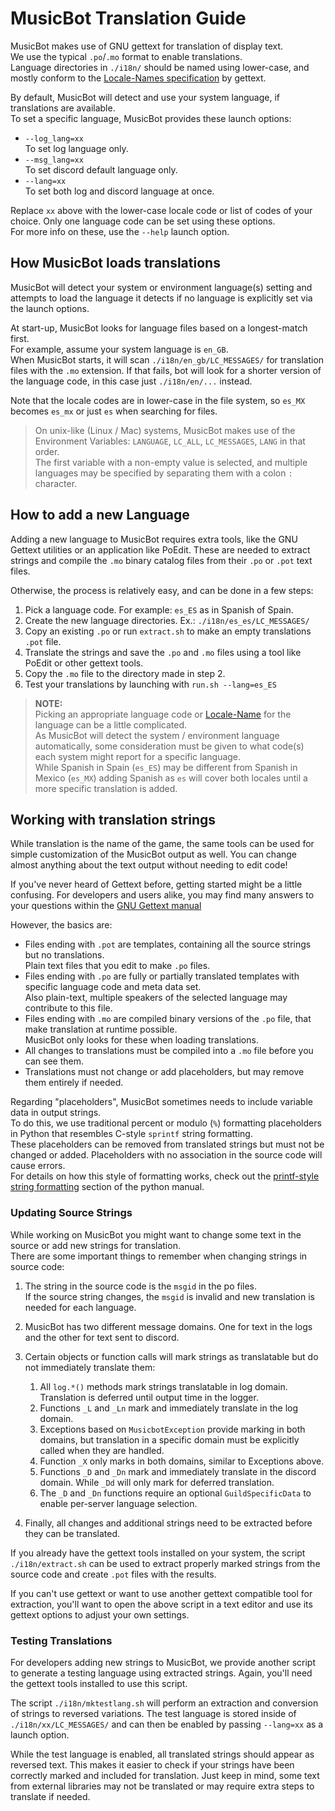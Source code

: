 # MusicBot Translation Guide  

MusicBot makes use of GNU gettext for translation of display text.  
We use the typical `.po`/`.mo` format to enable translations.  
Language directories in `./i18n/` should be named using lower-case, and mostly conform to the [Locale-Names specification](https://www.gnu.org/savannah-checkouts/gnu/gettext/manual/html_node/Locale-Names.html) by gettext.  

By default, MusicBot will detect and use your system language, if translations are available.  
To set a specific language, MusicBot provides these launch options:  

- `--log_lang=xx`  
  To set log language only.  
- `--msg_lang=xx`  
  To set discord default language only.  
- `--lang=xx`  
  To set both log and discord language at once.  

Replace `xx` above with the lower-case locale code or list of codes of your choice. Only one language code can be set using these options.  
For more info on these, use the `--help` launch option.

## How MusicBot loads translations  

MusicBot will detect your system or environment language(s) setting and attempts to load the language it detects if no language is explicitly set via the launch options.  

At start-up, MusicBot looks for language files based on a longest-match first.  
For example, assume your system language is `en_GB`.  
When MusicBot starts, it will scan `./i18n/en_gb/LC_MESSAGES/` for translation files with the `.mo` extension. If that fails, bot will look for a shorter version of the language code, in this case just `./i18n/en/...` instead.  

Note that the locale codes are in lower-case in the file system, so `es_MX` becomes `es_mx` or just `es` when searching for files.

> On unix-like (Linux / Mac) systems, MusicBot makes use of the Environment Variables: `LANGUAGE`, `LC_ALL`, `LC_MESSAGES`, `LANG` in that order.  
The first variable with a non-empty value is selected, and multiple languages may be specified by separating them with a colon `:` character.

## How to add a new Language  

Adding a new language to MusicBot requires extra tools, like the GNU Gettext utilities or an application like PoEdit. These are needed to extract strings and compile the `.mo` binary catalog files from their `.po` or `.pot` text files.  

Otherwise, the process is relatively easy, and can be done in a few steps:  

1. Pick a language code. For example: `es_ES` as in Spanish of Spain.  
2. Create the new language directories. Ex.: `./i18n/es_es/LC_MESSAGES/`  
3. Copy an existing `.po` or run `extract.sh` to make an empty translations `.pot` file.  
4. Translate the strings and save the `.po` and `.mo` files using a tool like PoEdit or other gettext tools.
5. Copy the `.mo` file to the directory made in step 2.
6. Test your translations by launching with `run.sh --lang=es_ES`  

>**NOTE:**   
Picking an appropriate language code or [Locale-Name](https://www.gnu.org/savannah-checkouts/gnu/gettext/manual/html_node/Locale-Names.html) for the language can be a little complicated.  
As MusicBot will detect the system / environment language automatically, some consideration must be given to what code(s) each system might report for a specific language.  
While Spanish in Spain (`es_ES`) may be different from Spanish in Mexico (`es_MX`) adding Spanish as `es` will cover both locales until a more specific translation is added.  

## Working with translation strings  

While translation is the name of the game, the same tools can be used for simple customization of the MusicBot output as well.  You can change almost anything about the text output without needing to edit code!

If you've never heard of Gettext before, getting started might be a little confusing.  For developers and users alike, you may find many answers to your questions within the [GNU Gettext manual](https://www.gnu.org/software/gettext/manual/index.html)  

However, the basics are:

- Files ending with `.pot` are templates, containing all the source strings but no translations.  
  Plain text files that you edit to make `.po` files.
- Files ending with `.po` are fully or partially translated templates with specific language code and meta data set.  
  Also plain-text, multiple speakers of the selected language may contribute to this file.
- Files ending with `.mo` are compiled binary versions of the `.po` file, that make translation at runtime possible.  
  MusicBot only looks for these when loading translations.
- All changes to translations must be compiled into a `.mo` file before you can see them.
- Translations must not change or add placeholders, but may remove them entirely if needed.

Regarding "placeholders", MusicBot sometimes needs to include variable data in output strings.  
To do this, we use traditional percent or modulo (`%`) formatting placeholders in Python that resembles C-style `sprintf` string formatting.  
These placeholders can be removed from translated strings but must not be changed or added.  Placeholders with no association in the source code will cause errors.  
For details on how this style of formatting works, check out the [printf-style string formatting](https://docs.python.org/3.10/library/stdtypes.html#printf-style-string-formatting) section of the python manual.

### Updating Source Strings

While working on MusicBot you might want to change some text in the source or add new strings for translation.  
There are some important things to remember when changing strings in source code:  

1. The string in the source code is the `msgid` in the po files.  
  If the source string changes, the `msgid` is invalid and new translation is needed for each language.

2. MusicBot has two different message domains. One for text in the logs and the other for text sent to discord.

3. Certain objects or function calls will mark strings as translatable but do not immediately translate them:  

   1. All `log.*()` methods mark strings translatable in log domain.  
      Translation is deferred until output time in the logger.
   2. Functions `_L` and `_Ln` mark and immediately translate in the log domain.
   3. Exceptions based on `MusicbotException` provide marking in both domains, but translation in a specific domain must be explicitly called when they are handled.  
   4. Function `_X` only marks in both domains, similar to Exceptions above.
   5. Functions `_D` and `_Dn` mark and immediately translate in the discord domain. While `_Dd` will only mark for deferred translation.
   6. The `_D` and `_Dn` functions require an optional `GuildSpecificData` to enable per-server language selection.

4. Finally, all changes and additional strings need to be extracted before they can be translated.  


If you already have the gettext tools installed on your system, the script `./i18n/extract.sh` can be used to extract properly marked strings from the source code and create `.pot` files with the results.  

If you can't use gettext or want to use another gettext compatible tool for extraction, you'll want to open the above script in a text editor and use its gettext options to adjust your own settings.

### Testing Translations
For developers adding new strings to MusicBot, we provide another script to generate a testing language using extracted strings. Again, you'll need the gettext tools installed to use this script.    

The script `./i18n/mktestlang.sh` will perform an extraction and conversion of strings to reversed variations. The test language is stored inside of `./i18n/xx/LC_MESSAGES/` and can then be enabled by passing `--lang=xx` as a launch option.  

While the test language is enabled, all translated strings should appear as reversed text.  This makes it easier to check if your strings have been correctly marked and included for translation.  Just keep in mind, some text from external libraries may not be translated or may require extra steps to translate if needed.  

